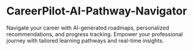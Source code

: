 # CareerPilot-AI-Pathway-Navigator
Navigate your career with AI-generated roadmaps, personalized recommendations, and progress tracking. Empower your professional  journey with tailored learning pathways and real-time insights.

